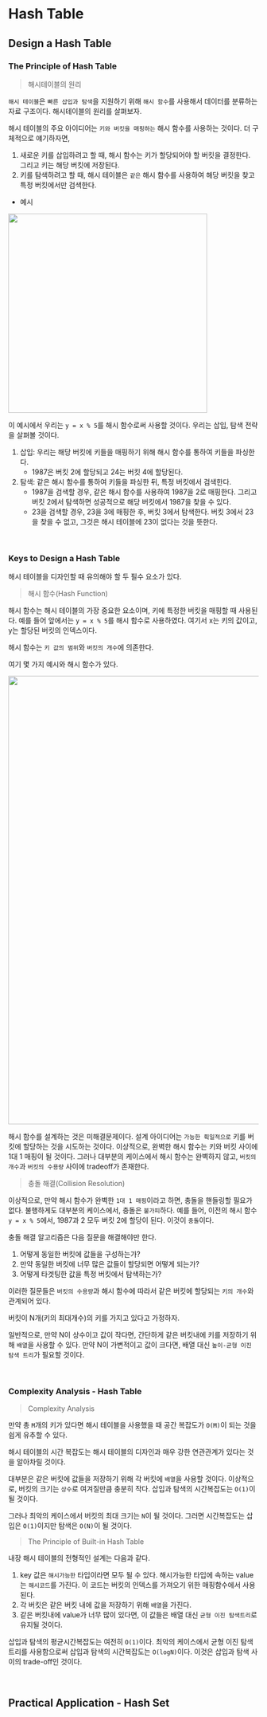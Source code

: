# Hash Table

## Design a Hash Table

### The Principle of Hash Table

> 해시테이블의 원리

`해시 테이블`은 `빠른 삽입과 탐색`을 지원하기 위해 `해시 함수`를 사용해서 데이터를 분류하는 자료 구조이다. 해시테이블의 원리를 살펴보자.

해시 테이블의 주요 아이디어는 `키와 버킷을 매핑하는` 해시 함수를 사용하는 것이다. 더 구체적으로 얘기하자면,

1. 새로운 키를 삽입하려고 할 때, 해시 함수는 키가 할당되어야 할 버킷을 결정한다. 그리고 키는 해당 버킷에 저장된다.
2. 키를 탐색하려고 할 때, 해시 테이블은 `같은` 해시 함수를 사용하여 해당 버킷을 찾고 특정 버킷에서만 검색한다.

* 예시

<img src="https://s3-lc-upload.s3.amazonaws.com/uploads/2018/02/20/screen-shot-2018-02-19-at-183537.png" width="400px"/>

이 예시에서 우리는 `y = x % 5`를 해시 함수로써 사용할 것이다. 우리는 삽입, 탐색 전략을 살펴볼 것이다.

1. 삽입: 우리는 해당 버킷에 키들을 매핑하기 위해 해시 함수를 통하여 키들을 파싱한다.
    * 1987은 버킷 2에 할당되고 24는 버킷 4에 할당된다.
2. 탐색: 같은 해시 함수를 통하여 키들을 파싱한 뒤, 특정 버킷에서 검색한다.
    * 1987을 검색할 경우, 같은 해시 함수를 사용하여 1987을 2로 매핑한다. 그리고 버킷 2에서 탐색하면 성공적으로 해당 버킷에서 1987을 찾을 수 있다.
    * 23을 검색할 경우, 23을 3에 매핑한 후, 버킷 3에서 탐색한다. 버킷 3에서 23을 찾을 수 없고, 그것은 해시 테이블에 23이 없다는 것을 뜻한다.

<br>

### Keys to Design a Hash Table

해시 테이블을 디자인할 때 유의해야 할 두 필수 요소가 있다.

> 해시 함수(Hash Function)

해시 함수는 해시 테이블의 가장 중요한 요소이며, 키에 특정한 버킷을 매핑할 때 사용된다. 예를 들어 앞에서는 `y = x % 5`를 해시 함수로 사용하였다. 여기서 x는 키의 값이고, y는 할당된 버킷의
인덱스이다.

해시 함수는 `키 값의 범위`와 `버킷의 개수`에 의존한다.

여기 몇 가지 예시와 해시 함수가 있다.

<img src="https://s3-lc-upload.s3.amazonaws.com/uploads/2018/05/04/screen-shot-2018-05-04-at-145454.png" width="900px">

해시 함수를 설계하는 것은 미해결문제이다. 설계 아이디어는 `가능한 획일적으로` 키를 버킷에 할당하는 것을 시도하는 것이다. 이상적으로, 완벽한 해시 함수는 키와 버킷 사이에 1대 1 매핑이 될 것이다. 그러나
대부분의 케이스에서 해시 함수는 완벽하지 않고, `버킷의 개수`과 `버킷의 수용량` 사이에 tradeoff가 존재한다.

> 충돌 해결(Collision Resolution)

이상적으로, 만약 해시 함수가 완벽한 `1대 1 매핑`이라고 하면, 충돌을 핸들링할 필요가 없다. 불행하게도 대부분의 케이스에서, 충돌은 `불가피`하다. 예를 들어, 이전의 해시 함수 `y = x % 5`에서,
1987과 2 모두 버킷 2에 할당이 된다. 이것이 `충돌`이다.

충돌 해결 알고리즘은 다음 질문을 해결해야만 한다.

1. 어떻게 동일한 버킷에 값들을 구성하는가?
2. 만약 동일한 버킷에 너무 많은 값들이 할당되면 어떻게 되는가?
3. 어떻게 타겟팅한 값을 특정 버킷에서 탐색하는가?

이러한 질문들은 `버킷의 수용량`과 해시 함수에 따라서 같은 버킷에 할당되는 `키의 개수`와 관계되어 있다.

버킷이 N개(키의 최대개수)의 키를 가지고 있다고 가정하자.

일반적으로, 만약 N이 상수이고 값이 작다면, 간단하게 같은 버킷내에 키를 저장하기 위해 `배열`을 사용할 수 있다. 만약 N이 가변적이고 값이 크다면, 배열 대신 `높이-균형 이진 탐색 트리`가 필요할 것이다.

<br>

### Complexity Analysis - Hash Table

> Complexity Analysis

만약 총 `M`개의 키가 있다면 해시 테이블을 사용했을 때 공간 복잡도가 `O(M)`이 되는 것을 쉽게 유추할 수 있다.

해시 테이블의 시간 복잡도는 해시 테이블의 디자인과 매우 강한 연관관계가 있다는 것을 알아차릴 것이다.

대부분은 같은 버킷에 값들을 저장하기 위해 각 버킷에 `배열`을 사용할 것이다. 이상적으로, 버킷의 크기는 `상수`로 여겨질만큼 충분히 작다. 삽입과 탐색의 시간복잡도는 `O(1)`이 될 것이다.

그러나 최악의 케이스에서 버킷의 최대 크기는 `N`이 될 것이다. 그러면 시간복잡도는 삽입은 `O(1)`이지만 탐색은 `O(N)`이 될 것이다.

> The Principle of Built-in Hash Table

내장 해시 테이블의 전형적인 설계는 다음과 같다.

1. key 값은 `해시가능한` 타입이라면 모두 될 수 있다. 해시가능한 타입에 속하는 value는 `해시코드`를 가진다. 이 코드는 버킷의 인덱스를 가져오기 위한 매핑함수에서 사용된다.
2. 각 버킷은 같은 버킷 내에 값을 저장하기 위해 `배열`을 가진다.
3. 같은 버킷내에 value가 너무 많이 있다면, 이 값들은 배열 대신 `균형 이진 탐색트리`로 유지될 것이다.

삽입과 탐색의 평균시간복잡도는 여전히 `O(1)`이다. 최악의 케이스에서 균형 이진 탐색 트리를 사용함으로써 삽입과 탐색의 시간복잡도는 `O(logN)`이다. 이것은 삽입과 탐색 사이의 trade-off인 것이다.

<br>

## Practical Application - Hash Set